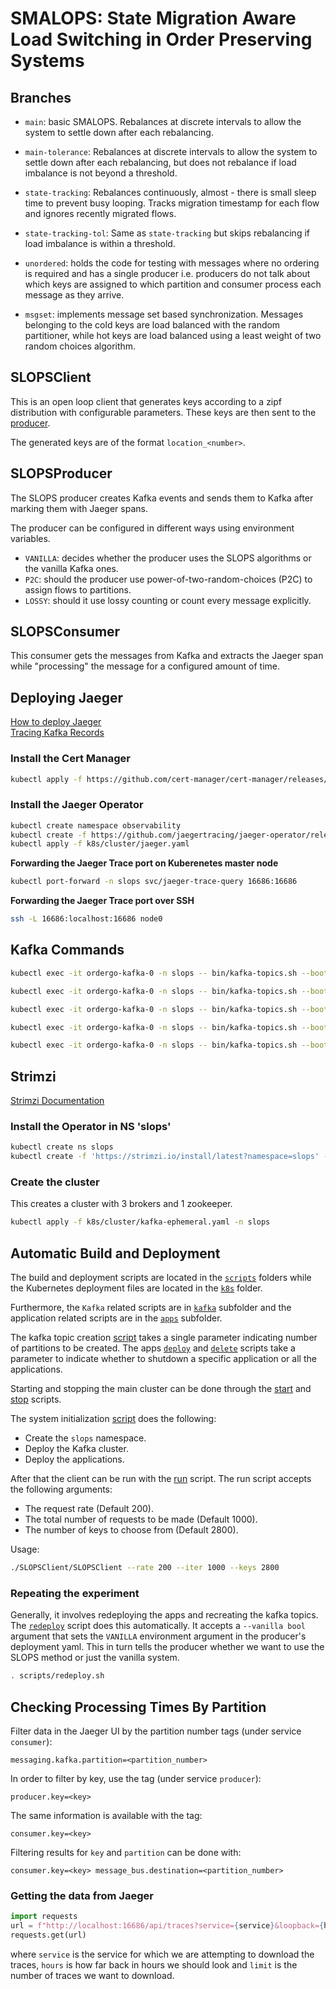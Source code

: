 # SMALOPS: State Migration Aware Load Switching in Order Preserving Systems

## Branches

- `main`: basic SMALOPS. Rebalances at discrete intervals to allow the system to settle down after each rebalancing.

- `main-tolerance`: Rebalances at discrete intervals to allow the system to settle down after each rebalancing, but does not rebalance if load imbalance is not beyond a threshold.

- `state-tracking`: Rebalances continuously, almost - there is small sleep time to prevent busy looping. Tracks migration timestamp for each flow and ignores recently migrated flows.

- `state-tracking-tol`: Same as `state-tracking` but skips rebalancing if load imbalance is within a threshold.

- `unordered`: holds the code for testing with messages where no ordering is required and has a single producer i.e. producers do not talk about which keys are assigned to which partition and consumer process each message as they arrive.

- `msgset`: implements message set based synchronization. Messages belonging to the cold keys are load balanced with the random partitioner, while hot keys are load balanced using a least weight of two random choices algorithm.

## SLOPSClient

This is an open loop client that generates keys according to a zipf distribution with configurable parameters. These keys are then sent to the [producer](#slopsproducer).

The generated keys are of the format `location_<number>`.

## SLOPSProducer

The SLOPS producer creates Kafka events and sends them to Kafka after marking them with Jaeger spans.

The producer can be configured in different ways using environment variables.
- `VANILLA`: decides whether the producer uses the SLOPS algorithms or the vanilla Kafka ones.
- `P2C`: should the producer use power-of-two-random-choices (P2C) to assign flows to partitions.
- `LOSSY`: should it use lossy counting or count every message explicitly.

## SLOPSConsumer

This consumer gets the messages from Kafka and extracts the Jaeger span while "processing" the message for a configured amount of time.

## Deploying Jaeger

[How to deploy Jaeger](https://www.jaegertracing.io/docs/1.40/operator/)</br>
[Tracing Kafka Records](https://newrelic.com/blog/how-to-relic/distributed-tracing-with-kafka)

### Install the Cert Manager

```bash
kubectl apply -f https://github.com/cert-manager/cert-manager/releases/download/v1.9.1/cert-manager.yaml
```

### Install the Jaeger Operator

```bash
kubectl create namespace observability
kubectl create -f https://github.com/jaegertracing/jaeger-operator/releases/download/v1.40.0/jaeger-operator.yaml -n observability
kubectl apply -f k8s/cluster/jaeger.yaml
```

**Forwarding the Jaeger Trace port on Kuberenetes master node**

```bash
kubectl port-forward -n slops svc/jaeger-trace-query 16686:16686
```

**Forwarding the Jaeger Trace port over SSH**

```bash
ssh -L 16686:localhost:16686 node0
```

## Kafka Commands

```bash
kubectl exec -it ordergo-kafka-0 -n slops -- bin/kafka-topics.sh --bootstrap-server ordergo-kafka-bootstrap:9092 --list
```

```bash
kubectl exec -it ordergo-kafka-0 -n slops -- bin/kafka-topics.sh --bootstrap-server ordergo-kafka-bootstrap:9092 --describe --topic OrderGo
```

```bash
kubectl exec -it ordergo-kafka-0 -n slops -- bin/kafka-topics.sh --bootstrap-server ordergo-kafka-bootstrap:9092 --delete --topic OrderGo
```

```bash
kubectl exec -it ordergo-kafka-0 -n slops -- bin/kafka-topics.sh --bootstrap-server ordergo-kafka-bootstrap:9092 --create --replication-factor 2 --partitions 10 --topic OrderGo
```

```bash
kubectl exec -it ordergo-kafka-0 -n slops -- bin/kafka-topics.sh --bootstrap-server ordergo-kafka-bootstrap:9092 --alter --partitions 10 --topic OrderGo
```

## Strimzi

[Strimzi Documentation](https://strimzi.io/documentation/)

### Install the Operator in NS 'slops'

```bash
kubectl create ns slops
kubectl create -f 'https://strimzi.io/install/latest?namespace=slops' -n slops
```

### Create the cluster

This creates a cluster with 3 brokers and 1 zookeeper.

```bash
kubectl apply -f k8s/cluster/kafka-ephemeral.yaml -n slops
```

## Automatic Build and Deployment

The build and deployment scripts are located in the [`scripts`](./scripts/) folders while the Kubernetes deployment files are located in the [`k8s`](./k8s/) folder.

Furthermore, the `Kafka` related scripts are in [`kafka`](./scripts/kafka/) subfolder and the application related scripts are in the [`apps`](./scripts/apps/) subfolder.

The kafka topic creation [script](./scripts/kafka/create.sh) takes a single parameter indicating number of partitions to be created. The apps [`deploy`](./scripts/apps/deploy.sh) and [`delete`](./scripts/apps/delete.sh) scripts take a parameter to indicate whether to shutdown a specific application or all the applications.

Starting and stopping the main cluster can be done through the [start](./scripts/start_cluster.sh) and [stop](./scripts/stop_cluster.sh) scripts.

The system initialization [script](./scripts/init_system.sh) does the following:
- Create the `slops` namespace.
- Deploy the Kafka cluster.
- Deploy the applications.

After that the client can be run with the [run](./scripts/apps/run.sh) script. The run script accepts the following arguments:
- The request rate (Default 200).
- The total number of requests to be made (Default 1000).
- The number of keys to choose from (Default 2800).

Usage:
```bash
./SLOPSClient/SLOPSClient --rate 200 --iter 1000 --keys 2800
```

### Repeating the experiment

Generally, it involves redeploying the apps and recreating the kafka topics. The [`redeploy`](./scripts/redeploy.sh) script does this automatically. It accepts a `--vanilla bool` argument that sets the `VANILLA` environment argument in the producer's deployment yaml. This in turn tells the producer whether we want to use the SLOPS method or just the vanilla system.

```bash
. scripts/redeploy.sh
```

## Checking Processing Times By Partition

Filter data in the Jaeger UI by the partition number tags (under service `consumer`):

```None
messaging.kafka.partition=<partition_number>
```

In order to filter by key, use the tag (under service `producer`):

```None
producer.key=<key>
```

The same information is available with the tag:

```None
consumer.key=<key>
```

Filtering results for `key` and `partition` can be done with:

```None
consumer.key=<key> message_bus.destination=<partition_number>
```

### Getting the data from Jaeger

```Python
import requests
url = f"http://localhost:16686/api/traces?service={service}&loopback={hours}h&prettyPrint=true&limit={limit}"
requests.get(url)
```

where `service` is the service for which we are attempting to download the traces, `hours` is how far back in hours we should look and `limit` is the number of traces we want to download.
